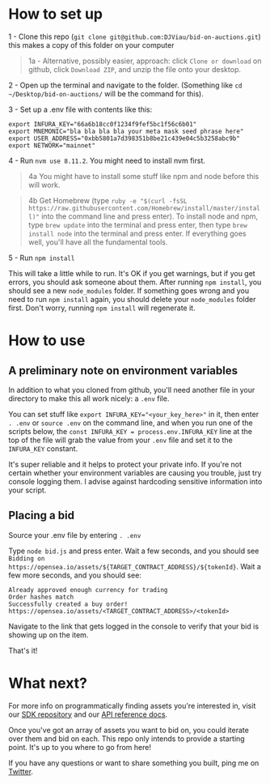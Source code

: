# How to set up

1 - Clone this repo (`git clone git@github.com:DJViau/bid-on-auctions.git`) this makes a copy of this folder on your computer

>1a - Alternative, possibly easier, approach: click `Clone or download` on github, click `Download ZIP`, and unzip the file onto your desktop.

2 - Open up the terminal and navigate to the folder. (Something like `cd ~/Desktop/bid-on-auctions/` will be the command for this).

3 - Set up a .env file with contents like this:

```
export INFURA_KEY="66a6b18cc0f1234f9fef5bc1f56c6b01"
export MNEMONIC="bla bla bla bla your meta mask seed phrase here"
export USER_ADDRESS="0xbb5801a7d398351b8be21c439e04c5b3258abc9b"
export NETWORK="mainnet"
```

4 - Run `nvm use 8.11.2`.  You might need to install nvm first.

>4a You might have to install some stuff like npm and node before this will work.

>4b Get Homebrew (type `ruby -e "$(curl -fsSL https://raw.githubusercontent.com/Homebrew/install/master/install)"` into the command line and press enter). To install node and npm, type `brew update` into the terminal and press enter, then type `brew install node` into the terminal and press enter.  If everything goes well, you'll have all the fundamental tools.

5 - Run `npm install`

This will take a little while to run.  It's OK if you get warnings, but if you get errors, you should ask someone about them.  After running `npm install`, you should see a new `node_modules` folder.  If something goes wrong and you need to run `npm install` again, you should delete your `node_modules` folder first.  Don't worry, running `npm install` will regenerate it. 


# How to use

## A preliminary note on environment variables

In addition to what you cloned from github, you'll need another file in your directory to make this all work nicely: a `.env` file.

You can set stuff like `export INFURA_KEY="<your_key_here>"` in it, then enter `. .env` or `source .env` on the command line, and when you run one of the scripts below, the `const INFURA_KEY = process.env.INFURA_KEY` line at the top of the file will grab the value from your `.env` file and set it to the `INFURA_KEY` constant.

It's super reliable and it helps to protect your private info.  If you're not certain whether your environment variables are causing you trouble, just try console logging them.  I advise against hardcoding sensitive information into your script.

## Placing a bid

Source your .env file by entering `. .env`

Type `node bid.js` and press enter.  Wait a few seconds, and you should see `Bidding on https://opensea.io/assets/${TARGET_CONTRACT_ADDRESS}/${tokenId}`.  Wait a few more seconds, and you should see:

```
Already approved enough currency for trading
Order hashes match
Successfully created a buy order! https://opensea.io/assets/<TARGET_CONTRACT_ADDRESS>/<tokenId>
```

Navigate to the link that gets logged in the console to verify that your bid is showing up on the item.  

That's it!


# What next?

For more info on programmatically finding assets you're interested in, visit our [SDK repository](https://github.com/ProjectOpenSea/opensea-js) and our [API reference docs](https://docs.opensea.io/reference).  

Once you've got an array of assets you want to bid on, you could iterate over them and bid on each.  This repo only intends to provide a starting point.  It's up to you where to go from here!  

If you have any questions or want to share something you built, ping me on [Twitter](https://twitter.com/dan_OpenSea).